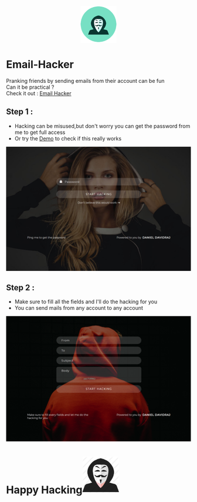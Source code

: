 <div align="center">
<img src="icon.png" height="100px" width="100px">
</div>

# Email-Hacker
Pranking friends by sending emails from their account can be fun <br>
Can it be practical ? <br>
Check it out :
[Email Hacker](http://danieldavidraj.rf.gd/?i=1)

## Step 1 :
* Hacking can be misused,but don't worry you can get the password from me to get full access
* Or try the [Demo](http://danieldavidraj.rf.gd/Demo.php) to check if this really works
<div align="center">
<img src="1.png" height="auto" width="800px">
</div>

## Step 2 :
* Make sure to fill all the fields and I'll do the hacking for you
* You can send mails from any account to any account 
<div align="center">
<img src="2.png" height="auto" width="800px">
</div>

# Happy Hacking<img src="3.png" height="100px" width="100px">
